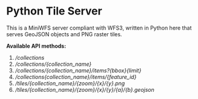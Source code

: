 # Python Tile Server

This is a MiniWFS server compliant with WFS3, written in Python here that serves GeoJSON objects and PNG raster tiles.

**Available API methods:**
1. */collections*
2. */collections/{collection_name}*
3. */collections/{collection_name}/items?{bbox}{limit}*
4. */collections{collection_name}/items/{feature_id}*
5. */tiles/{collection_name}/{zoom}/{x}/{y}.png*
6. */tiles/{collection_name}/{zoom}/{x}/{y}/{a}/{b}.geojson*
